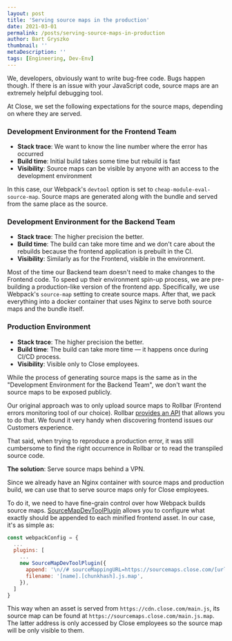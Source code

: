 ```yaml
---
layout: post
title: 'Serving source maps in the production'
date: 2021-03-01
permalink: /posts/serving-source-maps-in-production
author: Bart Gryszko
thumbnail: ''
metaDescription: ''
tags: [Engineering, Dev-Env]
---
```


We, developers, obviously want to write bug-free code. Bugs happen though. If there is an issue with your JavaScript code, source maps are an extremely helpful debugging tool.

At Close, we set the following expectations for the source maps, depending on where they are served.

### Development  Environment for the Frontend Team
- **Stack trace**: We want to know the line number where the error has occurred
- **Build time**: Initial build takes some time but rebuild is fast
- **Visibility**: Source maps can be visible by anyone with an access to the development environment

In this case, our Webpack's `devtool` option is set to `cheap-module-eval-source-map`. 
Source maps are generated along with the bundle and served from the same place as the source.

### Development  Environment for the Backend Team
- **Stack trace**: The higher precision the better.
- **Build time**:  The build can take more time and we don't care about the rebuilds because the frontend application is prebuilt in the CI.
- **Visibility**:  Similarly as for the Frontend, visible in the environment.

Most of the time our Backend team doesn't need to make changes to the Frontend code. 
To speed up their environment spin-up process, we are pre-building a production-like version of the frontend app. 
Specifically, we use Webpack's `source-map` setting to create source maps. 
After that, we pack everything into a docker container that uses Nginx to serve both source maps and the bundle itself.

### Production  Environment
- **Stack trace**: The higher precision the better.
- **Build time**:  The build can take more time — it happens once during  CI/CD process.
- **Visibility**:  Visible only to Close employees.

While the process of generating source maps is the same as in the "Development  Environment for the Backend Team", 
we don't want the source maps to be exposed publicly.

Our original approach was to only upload source maps to Rollbar (Frontend errors monitoring tool of our choice). 
Rollbar [provides an API](https://docs.rollbar.com/docs/source-maps#3-upload-your-source-map-files) that allows you to do that. 
We found it very handy when discovering frontend issues our Customers experience. 

That said, when trying to reproduce a production error, it was still cumbersome to find the right occurrence 
in Rollbar or to read the transpiled source code.

**The solution**: Serve source maps behind a VPN.

Since we already have an Nginx container with source maps and production build, 
we can use that to serve source maps only for Close employees. 

To do it, we need to have fine-grain control over how Webpack builds source maps. 
[SourceMapDevToolPlugin](https://webpack.js.org/plugins/source-map-dev-tool-plugin/) allows you to configure what exactly should be appended to each minified frontend asset. 
In our case, it's as simple as:

```js
const webpackConfig = {
  ...
  plugins: [
    ...
    new SourceMapDevToolPlugin({
      append: '\n//# sourceMappingURL=https://sourcemaps.close.com/[url]',
      filename: '[name].[chunkhash].js.map',
    }),
  ]
}
```

This way when an asset is served from `https://cdn.close.com/main.js`, its source map can be found at `https://sourcemaps.close.com/main.js.map`. 
The latter address is only accessed by Close employees so the source map will be only visible to them.
